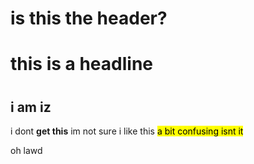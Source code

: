 
# is this the header?

</head>


<body>
<h1>this is a headline<h1>
  <h2>i am iz</h2>
  <p> i dont <b>get this</b> im not sure i like this  <mark> a bit confusing isnt it </mark></p>
  <p>oh lawd</p>

<style>
 a{
  color:blue;
  background:purple;
  text-decoration:black;
  padding:15px;
  border:4px pink;
  border-radius:20px;
  }
a:hover {
  background:blue;
  color:white;

}
<style>



<!-- end of content -->

</body>
</html>
